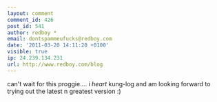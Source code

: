 ```yaml
---
layout: comment
comment_id: 426
post_id: 541
author: redboy *
email: dontspammeufucks@redboy.com
date: '2011-03-20 14:11:20 +0100'
visible: true
ip: 24.239.134.231
url: http://www.redboy.com/blog
---
```

can't wait for this proggie.... i *heart* kung-log and am looking forward to trying out the latest n greatest version :)
